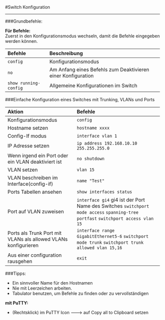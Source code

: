 
#Switch Konfiguration
 
----

###Grundbefehle:

**Für Befehle:**   
Zuerst in den Konfigurationsmodus wechseln, damit die Befehle eingegeben werden können.

| **Befehle** | **Beschreibung**|
|:----|:-------|
|`config`| Konfigurationsmodus|
|`no`| Am Anfang eines Befehls zum Deaktivieren einer Konfiguration |
|`show running-config`| Allgemeine Konfigurationen im Switch|


###Einfache Konfiguration eines Switches mit Trunking, VLANs und Ports

|**Aktion**|**Befehle**|
|:------------|:-------------|
| Konfigurationsmodus | `config` |
| Hostname setzen | `hostname xxxx` |
| Config-If modus | `interface vlan 1` |
| IP Adresse setzen | `ip address 192.168.10.10 255.255.255.0` |
|Wenn irgend ein Port oder ein VLAN deaktiviert ist | `no shutdown` |
| VLAN setzen | `vlan 15 ` |
| VLAN beschreiben im Interface(config-if) | `name "Test" ` |
| Ports Tabellen ansehen  | `show interfaces status` |
| Port auf VLAN  zuweisen | `interface gi4` gi4 ist der Port Name des Switches `switchport mode access`  `spanning-tree portfast`  `switchport access vlan 15`|
| Ports als Trunk Port mit VLANs  als allowed VLANs konfigurieren | `interface range GigabitEthernet5-6` `switchport mode trunk` `switchport trunk allowed vlan 15,16`|
| Aus einer configuration rausgehen  | `exit` |

###Tipps:
- Ein sinnvoller Name für den Hostnamen  
- Nie mit Leerzeichen arbeiten.  
- Tabulator benutzen, um Befehle zu finden oder zu vervollständigen   

**mit PuTTY:**  
- (Rechtsklick) im PuTTY Icon ---> auf Copy all to Clipboard setzen   
